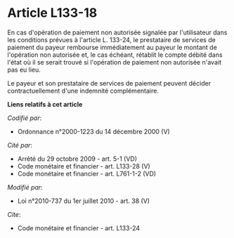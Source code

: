 # Article L133-18

En cas d'opération de paiement non autorisée signalée par l'utilisateur dans les conditions prévues à l'article L. 133-24, le
prestataire de services de paiement du payeur rembourse immédiatement au payeur le montant de l'opération non autorisée et,
le cas échéant, rétablit le compte débité dans l'état où il se serait trouvé si l'opération de paiement non autorisée n'avait
pas eu lieu. 

Le payeur et son prestataire de services de paiement peuvent décider contractuellement d'une indemnité complémentaire.

**Liens relatifs à cet article**

_Codifié par_:

  - Ordonnance n°2000-1223 du 14 décembre 2000 (V)

_Cité par_:

  - Arrêté du 29 octobre 2009 - art. 5-1 (VD)
  - Code monétaire et financier - art. L133-28 (V)
  - Code monétaire et financier - art. L761-1-2 (VD)

_Modifié par_:

  - Loi n°2010-737 du 1er juillet 2010 - art. 38 (V)

_Cite_:

  - Code monétaire et financier - art. L133-24

